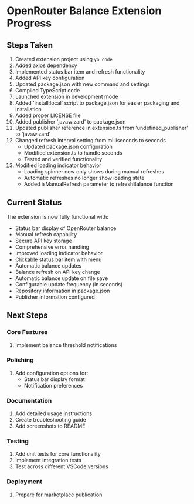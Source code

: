 # OpenRouter Balance Extension Progress

## Steps Taken
1. Created extension project using `yo code`
2. Added axios dependency
3. Implemented status bar item and refresh functionality
4. Added API key configuration
5. Updated package.json with new command and settings
6. Compiled TypeScript code
7. Launched extension in development mode
8. Added 'install:local' script to package.json for easier packaging and installation
9. Added proper LICENSE file
10. Added publisher 'javawizard' to package.json
11. Updated publisher reference in extension.ts from 'undefined_publisher' to 'javawizard'
12. Changed refresh interval setting from milliseconds to seconds
    - Updated package.json configuration
    - Modified extension.ts to handle seconds
    - Tested and verified functionality
13. Modified loading indicator behavior
    - Loading spinner now only shows during manual refreshes
    - Automatic refreshes no longer show loading state
    - Added isManualRefresh parameter to refreshBalance function

## Current Status

The extension is now fully functional with:
- Status bar display of OpenRouter balance
- Manual refresh capability
- Secure API key storage
- Comprehensive error handling
- Improved loading indicator behavior
- Clickable status bar item with menu
- Automatic balance updates
- Balance refresh on API key change
- Automatic balance update on file save
- Configurable update frequency (in seconds)
- Repository information in package.json
- Publisher information configured

## Next Steps

### Core Features
1. Implement balance threshold notifications

### Polishing
1. Add configuration options for:
   - Status bar display format
   - Notification preferences

### Documentation
1. Add detailed usage instructions
2. Create troubleshooting guide
3. Add screenshots to README

### Testing
1. Add unit tests for core functionality
2. Implement integration tests
3. Test across different VSCode versions

### Deployment
1. Prepare for marketplace publication
